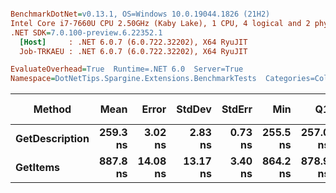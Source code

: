 ``` ini

BenchmarkDotNet=v0.13.1, OS=Windows 10.0.19044.1826 (21H2)
Intel Core i7-7660U CPU 2.50GHz (Kaby Lake), 1 CPU, 4 logical and 2 physical cores
.NET SDK=7.0.100-preview.6.22352.1
  [Host]     : .NET 6.0.7 (6.0.722.32202), X64 RyuJIT
  Job-TRKAEU : .NET 6.0.7 (6.0.722.32202), X64 RyuJIT

EvaluateOverhead=True  Runtime=.NET 6.0  Server=True  
Namespace=DotNetTips.Spargine.Extensions.BenchmarkTests  Categories=Collections  

```
|         Method |     Mean |    Error |   StdDev |  StdErr |      Min |       Q1 |   Median |       Q3 |      Max |        Op/s | CI99.9% Margin | Iterations | Kurtosis | MValue | Skewness | Rank | LogicalGroup | Baseline |  Gen 0 | Code Size | Allocated |
|--------------- |---------:|---------:|---------:|--------:|---------:|---------:|---------:|---------:|---------:|------------:|---------------:|-----------:|---------:|-------:|---------:|-----:|------------- |--------- |-------:|----------:|----------:|
| **GetDescription** | **259.3 ns** |  **3.02 ns** |  **2.83 ns** | **0.73 ns** | **255.5 ns** | **257.0 ns** | **259.8 ns** | **260.6 ns** | **265.1 ns** | **3,856,785.2** |       **3.021 ns** |      **15.00** |    **2.076** |  **2.000** |   **0.2541** |    **1** |            ***** |       **No** | **0.0024** |     **222 B** |      **24 B** |
|       **GetItems** | **887.8 ns** | **14.08 ns** | **13.17 ns** | **3.40 ns** | **864.2 ns** | **878.9 ns** | **890.2 ns** | **898.4 ns** | **902.7 ns** | **1,126,398.3** |      **14.076 ns** |      **15.00** |    **1.719** |  **2.000** |  **-0.5121** |    **2** |            ***** |       **No** | **0.0563** |     **391 B** |     **512 B** |

